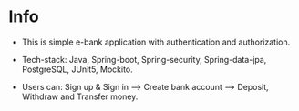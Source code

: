 # Info

* This is simple e-bank application with authentication and authorization.

* Tech-stack: Java, Spring-boot, Spring-security, Spring-data-jpa, PostgreSQL, JUnit5, Mockito.

* Users can:
            Sign up & Sign in -->
            Create bank account --> 
            Deposit, Withdraw and Transfer money.
